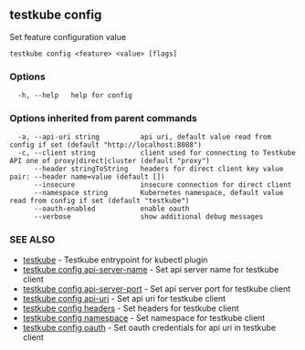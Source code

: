 
<head>
  <meta name="og:type" content="reference-doc" />
</head>

## testkube config

Set feature configuration value

```
testkube config <feature> <value> [flags]
```

### Options

```
  -h, --help   help for config
```

### Options inherited from parent commands

```
  -a, --api-uri string          api uri, default value read from config if set (default "http://localhost:8088")
  -c, --client string           client used for connecting to Testkube API one of proxy|direct|cluster (default "proxy")
      --header stringToString   headers for direct client key value pair: --header name=value (default [])
      --insecure                insecure connection for direct client
      --namespace string        Kubernetes namespace, default value read from config if set (default "testkube")
      --oauth-enabled           enable oauth
      --verbose                 show additional debug messages
```

### SEE ALSO

* [testkube](testkube.md)	 - Testkube entrypoint for kubectl plugin
* [testkube config api-server-name](testkube_config_api-server-name.md)	 - Set api server name for testkube client
* [testkube config api-server-port](testkube_config_api-server-port.md)	 - Set api server port for testkube client
* [testkube config api-uri](testkube_config_api-uri.md)	 - Set api uri for testkube client
* [testkube config headers](testkube_config_headers.md)	 - Set headers for testkube client
* [testkube config namespace](testkube_config_namespace.md)	 - Set namespace for testkube client
* [testkube config oauth](testkube_config_oauth.md)	 - Set oauth credentials for api uri in testkube client

